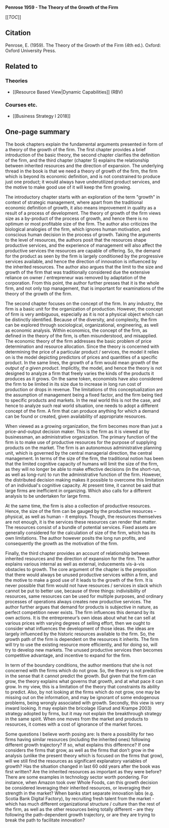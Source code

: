 **Penrose 1959 - The Theory of the Growth of the Firm**

[[_TOC_]]

## Citation
Penrose, E. (1959). The Theory of the Growth of the Firm (4th ed.). Oxford: Oxford University Press.

## Related to

### Theories
* [[Resource Based View|Dynamic Capabilities]] (RBV)

### Courses etc.
* [[Business Strategy I 2018]]

## One-page summary
The book chapters explain the fundamental arguments presented in form of a theory of the growth of the firm. The first chapter provides a brief introduction of the basic theory, the second chapter clarifies the definition of the firm, and the third chapter (chapter 5) explains the relationship between inherited resources and the direction of expansion. The underlying thread in the book is that we need a theory of growth of the firm, the firm which is beyond its economic definition, and is not constrained to produce just one product; it would always have underutilized product services, and the motive to make good use of it will keep the firm growing. 

The introductory chapter starts with an exploration of the term "growth" in context of strategic management, where apart from the traditional economic definition of growth, it also means improvement in quality as a result of a process of development. The theory of growth of the firm views size as a by-product of the process of growth, and hence there is no optimum or most profitable size of the firm. The author also criticizes the biological analogies of the firm, which ignores human motivation, and conscious human decision in the process of growth. Taking the arguments to the level of resources, the authors posit that the resources shape productive services, and the experience of management will also affect the productive services the resources are capable of offering. So, the demand for the product as seen by the firm is largely conditioned by the progressive services available, and hence the direction of innovation is influenced by the inherited resources. The author also argues that the limit to the size and growth of the firm that was traditionally considered due the extensive reliance on owner / entrepreneur was removed by adaptation of the corporation. From this point, the author further presses that it is the whole firm, and not only top management, that is important for examinations of the theory of the growth of the firm.  

The second chapter focuses on the concept of the firm. In any industry, the firm is a basic unit for the organization of production. However, the concept of firm is very ambiguous, especially as it is not a physical object which can be distinctly identified. Because of the diversity, and complexity, the firm can be explored through sociological, organizational, engineering, as well as economic analysis. Within economics, the concept of the firm, as defined in the theory of the firm, is often misunderstood, and misapplied. The economic theory of the firm addresses the basic problem of price determination and resource allocation. Since the theory is concerned with determining the price of a particular product / services, the model it relies on is the model depicting predictors of prices and quantities of a specific product. In the same lines, the growth of a firm would mean growth of the *output of a given product*. Implicitly, the model, and hence the theory is not designed to analyze a firm that freely varies the kinds of the products it produces as it grows. On the same token, economists have also considered the firm to be limited in its size due to increase in long run cost of production or drops in revenue. The limitations of this conceptualization are the assumption of management being a fixed factor, and the firm being tied to specific products and markets. In the real world this is not the case, and hence to analyze such real world situation, one needs to adopt a different concept of the firm. A firm that can produce anything for which a demand can be found or created, given availability of appropriate resources. 

When viewed as a growing organization, the firm becomes more than just a price-and-output decision maker. This is the firm as it is viewed at by businessman, an administrative organization. The primary function of the firm is to make use of productive resources for the purpose of supplying products on the market. The firm is an autonomous administrative planning unit, which is governed by the central managerial direction, the central management. In terms of the size of the firm, the traditional notion has been that the limited cognitive capacity of humans will limit the size of the firm, as they will no longer be able to make effective decisions (in the short-run, as well as long-run) to run the administrative function of the firm. However, the distributed decision making makes it possible to overcome this limitation of an individual's cognitive capacity. At present time, it cannot be said that large firms are inefficient in organizing. Which also calls for a different analysis to be undertaken for large firms.

At the same time, the firm is also a collection of productive resources. Hence, the size of the firm can be gauged by the productive resources – physical, as well as human - it employs. Though, the resources themselves are not enough, it is the services these resources can render that matter. The resources consist of a bundle of potential services. Fixed assets are generally considered for the calculation of size of the firm, which has its own limitations. The author however posits the long run profits, and consequently the growth as the motivation of the firm.

Finally, the third chapter provides an account of relationship between inherited resources and the direction of expansion for the firm. The author explains various internal as well as external, inducements vis-à-vis obstacles to growth. The core argument of the chapter is the preposition that there would always be unused productive services within a firm, and the motive to make a good use of it leads to the growth of the firm. It is never possible that firm would not have resources / services in slack which cannot be put to better use, because of three things: indivisibility of resources, same resources can be used for multiple purposes, and ordinary processes of operations always creates new productive services. The author further argues that demand for products is subjective in nature, as perfect competition never exists. The firm influences this demand by its own actions. It is the entrepreneur’s own ideas about what he can sell at various prices with varying degrees of selling effort, then we ought to consider what influences the development of those ideas. the ideas are largely influenced by the historic resources available to the firm. So, the growth path of the firm is dependent on the resources it inherits. The firm will try to use the existing resource more efficiently, and for doing so, will try to develop new markets. The unused productive services then becomes competitive advantage, and incentive to expand for the firm.  

In term of the boundary conditions, the author mentions that she is not concerned with the firms which do not grow. So, the theory is not predictive in the sense that it cannot predict the growth. But given that the firm can grow, the theory explains what governs that growth, and at what pace it can grow. In my view, this is a limitation of the theory that constraints its ability to predict. Also, by not looking at the firms which do not grow, one may be missing out on the information, and may be ignorant of some endogenous problems, being wrongly associated with growth.  Secondly, this view is very inward looking. It may explain the bricolage (Garud and Krampe 2003) strategy adopted by firms, but it may not explain the breakthrough strategy in the same spirit. When one moves from the market and products to resources, it comes with a cost of ignorance of the market forces.  

Some questions I believe worth posing are: Is there a possibility for two firms having similar resources (including the inherited ones) following different growth trajectory? If so, what explains this difference? If one considers the firms that grow, as well as the firms that don’t grow in the analysis (unlike the present theory which is focused on the firms that grow), will we still find the resources as significant explanatory variables of growth? Has the situation changed in last 60 odd years after the book was first written? Are the inherited resources as important as they were before? There are some examples in technology sector worth pondering. For instance, when Amazon took over Whole Foods, can this growth decision be considered leveraging their inherited resources, or leveraging their strength in the market? When banks start separate innovation labs (e.g. Scotia Bank Digital Factory), by recruiting fresh talent from the market -which has much different organizational structure / culture than the rest of the firm, as well as the other resources being totally different – are they following the path-dependent growth trajectory, or are they are trying to break the path to facilitate innovation? 